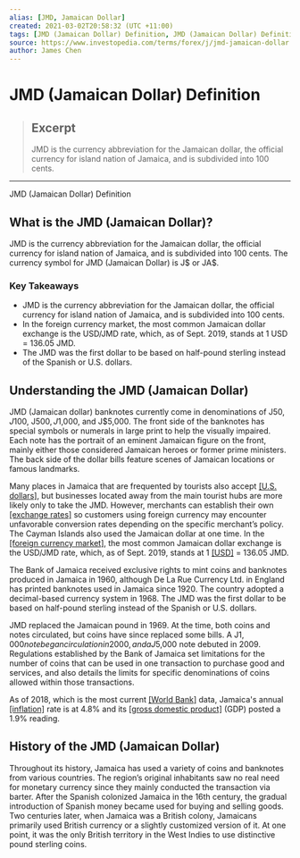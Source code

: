```yaml
---
alias: [JMD, Jamaican Dollar]
created: 2021-03-02T20:58:32 (UTC +11:00)
tags: [JMD (Jamaican Dollar) Definition, JMD (Jamaican Dollar) Definition]
source: https://www.investopedia.com/terms/forex/j/jmd-jamaican-dollar.asp
author: James Chen
---
```


# JMD (Jamaican Dollar) Definition

> ## Excerpt
> JMD is the currency abbreviation for the Jamaican dollar, the official currency for island nation of Jamaica, and is subdivided into 100 cents.

---

JMD (Jamaican Dollar) Definition
## What is the JMD (Jamaican Dollar)?

JMD is the currency abbreviation for the Jamaican dollar, the official currency for island nation of Jamaica, and is subdivided into 100 cents. The currency symbol for JMD (Jamaican Dollar) is J$ or JA$.

### Key Takeaways

-   JMD is the currency abbreviation for the Jamaican dollar, the official currency for island nation of Jamaica, and is subdivided into 100 cents.
-   In the foreign currency market, the most common Jamaican dollar exchange is the USD/JMD rate, which, as of Sept. 2019, stands at 1 USD = 136.05 JMD.
-   The JMD was the first dollar to be based on half-pound sterling instead of the Spanish or U.S. dollars.

## Understanding the JMD (Jamaican Dollar)

JMD (Jamaican dollar) banknotes currently come in denominations of J$50, J$100, J$500, J$1,000, and J$5,000. The front side of the banknotes has special symbols or numerals in large print to help the visually impaired. Each note has the portrait of an eminent Jamaican figure on the front, mainly either those considered Jamaican heroes or former prime ministers. The back side of the dollar bills feature scenes of Jamaican locations or famous landmarks.

Many places in Jamaica that are frequented by tourists also accept [[U.S. dollars]](https://www.investopedia.com/terms/forex/u/usd-united-states-dollar.asp), but businesses located away from the main tourist hubs are more likely only to take the JMD. However, merchants can establish their own [[exchange rates]](https://www.investopedia.com/terms/e/exchangerate.asp) so customers using foreign currency may encounter unfavorable conversion rates depending on the specific merchant’s policy. The Cayman Islands also used the Jamaican dollar at one time. In the [[foreign currency market]](https://www.investopedia.com/terms/forex/f/foreign-exchange-markets.asp), the most common Jamaican dollar exchange is the USD/JMD rate, which, as of Sept. 2019, stands at 1 [[USD]](https://www.investopedia.com/terms/u/usd.asp) = 136.05 JMD.

The Bank of Jamaica received exclusive rights to mint coins and banknotes produced in Jamaica in 1960, although De La Rue Currency Ltd. in England has printed banknotes used in Jamaica since 1920. The country adopted a decimal-based currency system in 1968. The JMD was the first dollar to be based on half-pound sterling instead of the Spanish or U.S. dollars.

JMD replaced the Jamaican pound in 1969. At the time, both coins and notes circulated, but coins have since replaced some bills. A J$1,000 note began circulation in 2000, and a J$5,000 note debuted in 2009. Regulations established by the Bank of Jamaica set limitations for the number of coins that can be used in one transaction to purchase good and services, and also details the limits for specific denominations of coins allowed within those transactions.

As of 2018, which is the most current [[World Bank]](https://www.investopedia.com/terms/w/worldbank.asp) data, Jamaica's annual [[inflation]](https://www.investopedia.com/terms/i/inflation.asp) rate is at 4.8% and its [[gross domestic product]](https://www.investopedia.com/terms/g/gdp.asp) (GDP) posted a 1.9% reading.

## History of the JMD (Jamaican Dollar)

Throughout its history, Jamaica has used a variety of coins and banknotes from various countries. The region’s original inhabitants saw no real need for monetary currency since they mainly conducted the transaction via barter. After the Spanish colonized Jamaica in the 16th century, the gradual introduction of Spanish money became used for buying and selling goods. Two centuries later, when Jamaica was a British colony, Jamaicans primarily used British currency or a slightly customized version of it. At one point, it was the only British territory in the West Indies to use distinctive pound sterling coins.
